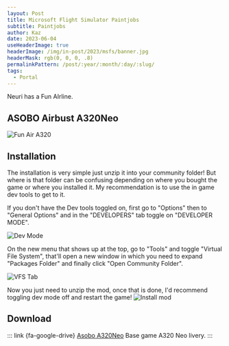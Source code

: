 ```yaml
---
layout: Post
title: Microsoft Flight Simulator Paintjobs
subtitle: Paintjobs
author: Kaz
date: 2023-06-04
useHeaderImage: true
headerImage: /img/in-post/2023/msfs/banner.jpg
headerMask: rgb(0, 0, 0, .8)
permalinkPattern: /post/:year/:month/:day/:slug/
tags:
  - Portal
---
```


Neuri has a Fun AIrline.

<!-- more -->

## ASOBO Airbust A320Neo

![Fun Air A320](/img/in-post/2023/msfs/fs_runway.jpg, "A320Neo with FunAir livery.")

## Installation

The installation is very simple just unzip it into your community folder! But where is that folder can be confusing depending on where you bought the game or where you installed it. My recommendation is to use the in game dev tools to get to it.

If you don't have the Dev tools toggled on, first go to "Options" then to "General Options" and in the "DEVELOPERS" tab toggle on "DEVELOPER MODE".

![Dev Mode](/img/in-post/2023/msfs/dev_options.jpg, "Screenshot showing the developer mode toggle.")

On the new menu that shows up at the top, go to "Tools" and toggle "Virtual File System", that'll open a new window in which you need to expand "Packages Folder" and finally click "Open Community Folder".

![VFS Tab](/img/in-post/2023/msfs/dev_vfs, "Navigating to the Community folder ingame.")

Now you just need to unzip the mod, once that is done, I'd recommend toggling dev mode off and restart the game!
![Install mod](/img/in-post/2023/msfs/extract_mod.png, 'Unizpping mod.')

## Download

::: link {fa-google-drive} [Asobo A320Neo](https://drive.google.com/file/d/10HC_zOWSSASlztzrYWqsAMU5Xgp8q2ar/view?usp=sharing)
Base game A320 Neo livery.
:::
